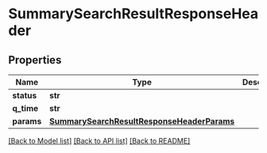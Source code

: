 # SummarySearchResultResponseHeader

## Properties
Name | Type | Description | Notes
------------ | ------------- | ------------- | -------------
**status** | **str** |  | [optional] 
**q_time** | **str** |  | [optional] 
**params** | [**SummarySearchResultResponseHeaderParams**](SummarySearchResultResponseHeaderParams.md) |  | [optional] 

[[Back to Model list]](../README.md#documentation-for-models) [[Back to API list]](../README.md#documentation-for-api-endpoints) [[Back to README]](../README.md)


